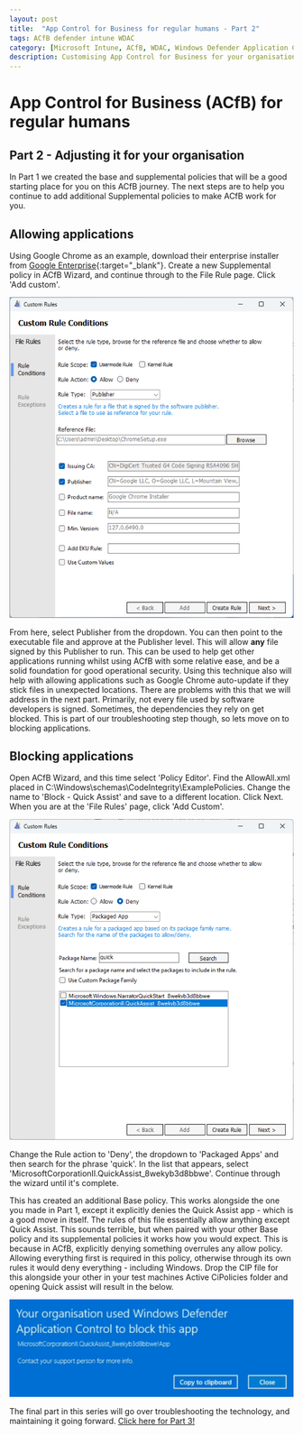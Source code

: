 ```yaml
---
layout: post
title:  "App Control for Business for regular humans - Part 2"
tags: ACfB defender intune WDAC
category: [Microsoft Intune, ACfB, WDAC, Windows Defender Application Control, App Control for Business]
description: Customising App Control for Business for your organisation
---
```


# App Control for Business (ACfB) for regular humans
## Part 2 - Adjusting it for your organisation

In Part 1 we created the base and supplemental policies that will be a good starting place for you on this ACfB journey. The next steps are to help you continue to add additional Supplemental policies to make ACfB work for you.

## Allowing applications

Using Google Chrome as an example, download their enterprise installer from [Google Enterprise](https://chromeenterprise.google/download){:target="_blank"}. Create a new Supplemental policy in ACfB Wizard, and continue through to the File Rule page. Click 'Add custom'.

![ACfB2-1](/assets/ACfB-part2/ACfB1.png)

From here, select Publisher from the dropdown. You can then point to the executable file and approve at the Publisher level. This will allow **any** file signed by this Publisher to run. This can be used to help get other applications running whilst using ACfB with some relative ease, and be a solid foundation for good operational security. Using this technique also will help with allowing applications such as Google Chrome auto-update if they stick files in unexpected locations. There are problems with this that we will address in the next part. Primarily, not every file used by software developers is signed. Sometimes, the dependencies they rely on get blocked. This is part of our troubleshooting step though, so lets move on to blocking applications.

## Blocking applications

Open ACfB Wizard, and this time select 'Policy Editor'. Find the AllowAll.xml placed in C:\Windows\schemas\CodeIntegrity\ExamplePolicies. Change the name to 'Block - Quick Assist' and save to a different location. Click Next. When you are at the 'File Rules' page, click 'Add Custom'.

![ACfB2-2](/assets/ACfB-part2/ACfB2.png)

Change the Rule action to 'Deny', the dropdown to 'Packaged Apps' and then search for the phrase 'quick'. In the list that appears, select 'MicrosoftCorporationII.QuickAssist_8wekyb3d8bbwe'. Continue through the wizard until it's complete.

This has created an additional Base policy. This works alongside the one you made in Part 1, except it explicitly denies the Quick Assist app - which is a good move in itself. The rules of this file essentially allow anything except Quick Assist. This sounds terrible, but when paired with your other Base policy and its supplemental policies it works how you would expect. This is because in ACfB, explicitly denying something overrules any allow policy. Allowing everything first is required in this policy, otherwise through its own rules it would deny everything - including Windows. Drop the CIP file for this alongside your other in your test machines Active CiPolicies folder and opening Quick assist will result in the below.

![ACfB2-3](/assets/ACfB-part2/ACfB3.png)

The final part in this series will go over troubleshooting the technology, and maintaining it going forward. [Click here for Part 3!](/ACfB-for-regular-humans-part-3)